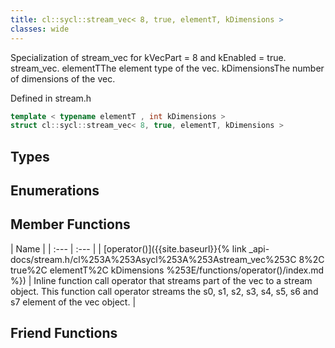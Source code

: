 ```yaml
---
title: cl::sycl::stream_vec< 8, true, elementT, kDimensions >
classes: wide
---
```



Specialization of stream_vec for kVecPart = 8 and kEnabled = true. stream_vec. elementTThe element type of the vec. kDimensionsThe number of dimensions of the vec. 

Defined in stream.h

```cpp
template < typename elementT , int kDimensions >
struct cl::sycl::stream_vec< 8, true, elementT, kDimensions >
```

## Types

## Enumerations

## Member Functions

  | Name |
| :--- | :--- |
| [operator()]({{site.baseurl}}{% link _api-docs/stream.h/cl%253A%253Asycl%253A%253Astream_vec%253C 8%2C true%2C elementT%2C kDimensions %253E/functions/operator()/index.md %}) | Inline function call operator that streams part of the vec to a stream object. This function call operator streams the s0, s1, s2, s3, s4, s5, s6 and s7 element of the vec object.  |


## Friend Functions


